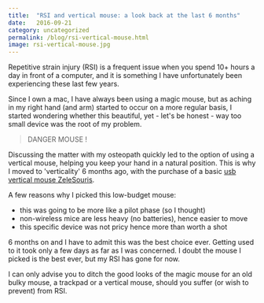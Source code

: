 ```yaml
---
title:  "RSI and vertical mouse: a look back at the last 6 months"
date:   2016-09-21
category: uncategorized
permalink: /blog/rsi-vertical-mouse.html
image: rsi-vertical-mouse.jpg
---
```

Repetitive strain injury (RSI) is a frequent issue when you spend 10+ hours a day in front of a computer, and it is something I have unfortunately been experiencing these last few years.

Since I own a mac, I have always been using a magic mouse, but as aching in my right hand (and arm) started to occur on a more regular basis, I started wondering whether this beautiful, yet - let's be honest - way too small device was the root of my problem.

> DANGER MOUSE !

Discussing the matter with my osteopath quickly led to the option of using a vertical mouse, helping you  keep your hand in a natural position. This is why I moved to 'verticality' 6 months ago, with the purchase of a basic [usb vertical mouse ZeleSouris](https://www.amazon.fr/gp/product/B00D84P8O8/ref=oh_aui_detailpage_o07_s00?ie=UTF8&psc=1).

A few reasons why I picked this low-budget mouse:

- this was going to be more like a pilot phase (so I thought)
- non-wireless mice are less heavy (no batteries), hence easier to move
- this specific device was not pricy hence more than worth a shot

6 months on and I have to admit this was the best choice ever. Getting used to it took only a few days as far as I was concerned. I doubt the mouse I picked is the best ever, but my RSI has gone for now.

I can only advise you to ditch the good looks of the magic mouse for an old bulky mouse, a trackpad or a vertical mouse, should you suffer (or wish to prevent) from RSI.